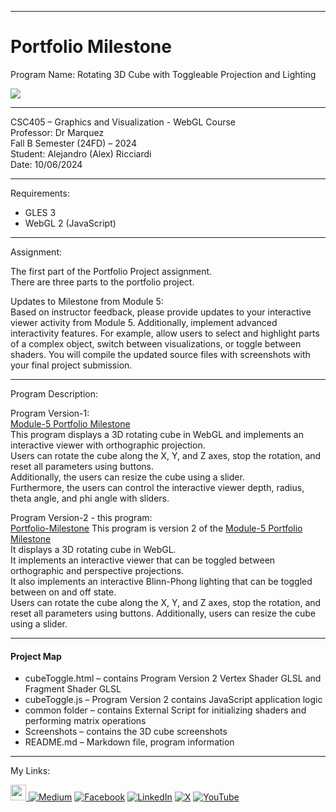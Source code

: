 ﻿-----------------------------------------------------------------------------------------------------------------------------
# Portfolio Milestone
Program Name: Rotating 3D Cube with Toggleable Projection and Lighting  

<p align="left">
<img  src="https://github.com/user-attachments/assets/6519ddcd-fddc-46bd-867d-3d1acf30999b">
</p>


-----------------------------------------------------------------------------------------------------------------------------

CSC405 – Graphics and Visualization - WebGL Course  
Professor: Dr Marquez   
Fall B Semester (24FD) – 2024  
Student: Alejandro (Alex) Ricciardi  
Date: 10/06/2024   

-----------------------------------------------------------------------------------------------------------------------------


Requirements:  
- GLES 3
- WebGL 2 (JavaScript)
  
-----------------------------------------------------------------------------------------------------------------------------

Assignment:  

The first part of the Portfolio Project assignment.    
There are three parts to the portfolio project.  

Updates to Milestone from Module 5:  
Based on instructor feedback, please provide updates to your interactive viewer activity from Module 5. Additionally, implement advanced interactivity features. For example, allow users to select and highlight parts of a complex object, switch between visualizations, or toggle between shaders. You will compile the updated source files with screenshots with your final project submission.  


-----------------------------------------------------------------------------------------------------------------------------

Program Description:  

Program Version-1:  
[Module-5 Portfolio Milestone]( https://github.com/Omegapy/My-Academics-Portfolio/tree/main/Graphics-and-Visualization-CSC405/Module-5-Portfolio-Milestone)  
This program displays a 3D rotating cube in WebGL and implements an interactive viewer with orthographic projection.  
Users can rotate the cube along the X, Y, and Z axes, stop the rotation, and reset all parameters using buttons.  
Additionally, the users can resize the cube using a slider.  
Furthermore, the users can control the interactive viewer depth, radius, theta angle, and phi angle with sliders.  

Program Version-2 - this program:  
[Portfolio-Milestone]() 
This program is version 2 of the [Module-5 Portfolio Milestone](https://github.com/Omegapy/My-Academics-Portfolio/tree/main/Graphics-and-Visualization-CSC405/Module-5-Portfolio-Milestone)  
It displays a 3D rotating cube in WebGL.  
It implements an interactive viewer that can be toggled between orthographic and perspective projections.  
It also implements an interactive Blinn-Phong lighting that can be toggled between on and off state.     
Users can rotate the cube along the X, Y, and Z axes, stop the rotation, 
and reset all parameters using buttons. Additionally, users can resize the cube using a slider.  


-----------------------------------------------------------------------------------------------------------------------------

#### Project Map
- cubeToggle.html – contains Program Version 2 Vertex Shader GLSL and Fragment Shader GLSL  
- cubeToggle.js – Program Version 2 contains JavaScript application logic  
- common folder – contains External Script for initializing shaders and performing matrix operations 
- Screenshots – contains the 3D cube screenshots 
- README.md – Markdown file, program information  

-----------------------------------------------------------------------------------------------------------------------------

My Links:   

<span><a href="https://www.alexomegapy.com" target="_blank"><img width="25" height="25" src="https://github.com/user-attachments/assets/f8001645-cc85-4b99-beec-74482a83ac87"></span>    [![Medium](https://img.shields.io/badge/Medium-12100E?style=for-the-badge&logo=medium&logoColor=whit)](https://medium.com/@alex.omegapy)    [![Facebook](https://img.shields.io/badge/Facebook-%231877F2.svg?logo=Facebook&logoColor=white)](https://www.facebook.com/profile.php?id=100089638857137)    [![LinkedIn](https://img.shields.io/badge/LinkedIn-%230077B5.svg?logo=linkedin&logoColor=white)](https://linkedin.com/in/alex-ricciardi)    [![X](https://img.shields.io/badge/X-black.svg?logo=X&logoColor=white)](https://x.com/AlexOmegapy)    [![YouTube](https://img.shields.io/badge/YouTube-%23FF0000.svg?logo=YouTube&logoColor=white)](https://www.youtube.com/channel/UC4rMaQ7sqywMZkfS1xGh2AA) 



